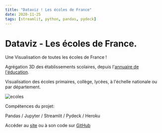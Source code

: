 ```yaml
---
title: "Dataviz ! Les écoles de France"
date: 2020-11-25
tags: [streamlit, python, pandas, pydeck]
---
```


# Dataviz - Les écoles de France.

Une Visualisation de toutes les écoles de France !

Agrégation 3D des établissements scolaires, depuis l'[annuaire de l'éducation](https://data.education.gouv.fr/explore/dataset/fr-en-annuaire-education/information/?disjunctive.nom_etablissement&disjunctive.type_etablissement&disjunctive.appartenance_education_prioritaire&disjunctive.type_contrat_prive&disjunctive.code_type_contrat_prive&disjunctive.pial).

Visualisation des écoles primaires, collège, lycées, à l'échelle nationale ou par département.

<img src="{{ site.url }}{{ site.baseurl }}/images/ecoles/demo.gif" alt="ecoles">

Compétences du projet:

Pandas / Jupyter / Streamlit / Pydeck / Heroku

Accéder au [site](http://ecoles.herokuapp.com/) ou à son code sur [GitHub](https://github.com/MassDo/Ecoles)
